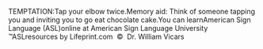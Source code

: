 TEMPTATION:Tap your elbow twice.Memory aid: Think of someone tapping you and inviting you to go eat 
	chocolate cake.You can learnAmerican Sign Language (ASL)online at American Sign Language University ™ASLresources by Lifeprint.com  ©  Dr. William Vicars